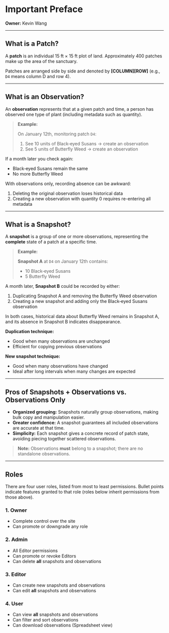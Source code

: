 # Important Preface

**Owner:** Kevin Wang

---

## What is a Patch?

A **patch** is an individual 15 ft × 15 ft plot of land. Approximately 400 patches make up the area of the sanctuary.

Patches are arranged side by side and denoted by **\[COLUMN]\[ROW]** (e.g., `D4` means column D and row 4).

---

## What is an Observation?

An **observation** represents that at a given patch and time, a person has observed one type of plant (including metadata such as quantity).

> **Example:**
>
> On January 12th, monitoring patch `D4`:
>
> 1. See 10 units of Black‑eyed Susans → create an observation
> 2. See 5 units of Butterfly Weed → create an observation

If a month later you check again:

* Black‑eyed Susans remain the same
* No more Butterfly Weed

With observations only, recording absence can be awkward:

1. Deleting the original observation loses historical data
2. Creating a new observation with quantity 0 requires re-entering all metadata

---

## What is a Snapshot?

A **snapshot** is a group of one or more observations, representing the **complete** state of a patch at a specific time.

> **Example:**
>
> **Snapshot A** at `D4` on January 12th contains:
>
> * 10 Black‑eyed Susans
> * 5 Butterfly Weed

A month later, **Snapshot B** could be recorded by either:

1. Duplicating Snapshot A and removing the Butterfly Weed observation
2. Creating a new snapshot and adding only the Black‑eyed Susans observation

In both cases, historical data about Butterfly Weed remains in Snapshot A, and its absence in Snapshot B indicates disappearance.

**Duplication technique:**

* Good when many observations are unchanged
* Efficient for copying previous observations

**New snapshot technique:**

* Good when many observations have changed
* Ideal after long intervals when many changes are expected

---

## Pros of Snapshots + Observations vs. Observations Only

* **Organized grouping:** Snapshots naturally group observations, making bulk copy and manipulation easier.
* **Greater confidence:** A snapshot guarantees all included observations are accurate at that time.
* **Simplicity:** Each snapshot gives a concrete record of patch state, avoiding piecing together scattered observations.

> **Note:** Observations **must** belong to a snapshot; there are no standalone observations.

---

## Roles

There are four user roles, listed from most to least permissions. Bullet points indicate features granted to that role (roles below inherit permissions from those above).

### 1. Owner

* Complete control over the site
* Can promote or downgrade any role

### 2. Admin

* All Editor permissions
* Can promote or revoke Editors
* Can delete **all** snapshots and observations

### 3. Editor

* Can create new snapshots and observations
* Can edit **all** snapshots and observations

### 4. User

* Can view **all** snapshots and observations
* Can filter and sort observations
* Can download observations (Spreadsheet view)

